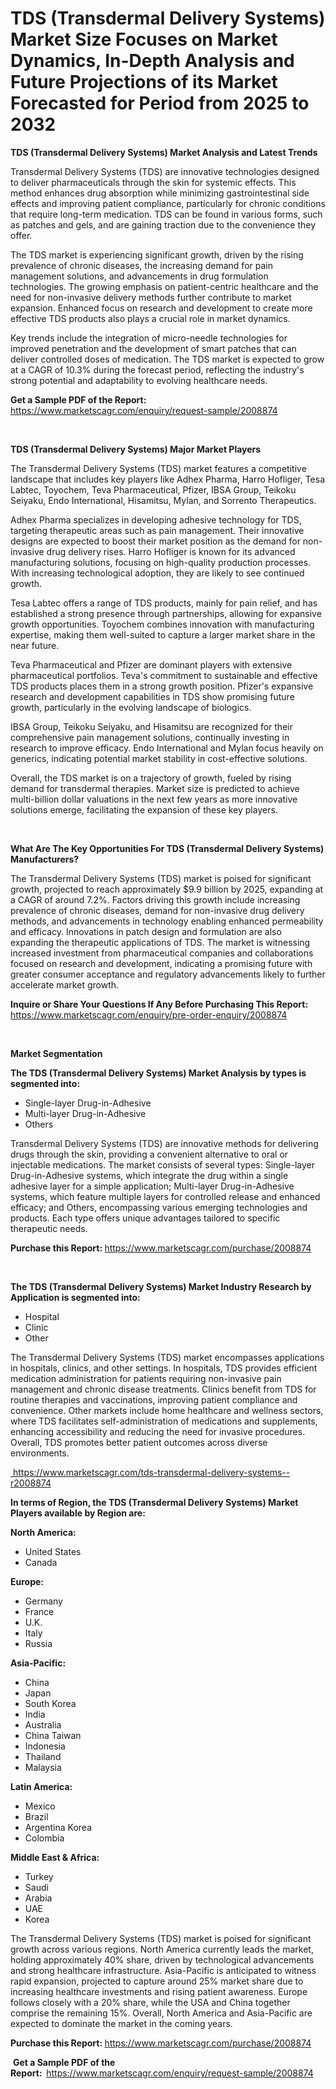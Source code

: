 <p><h1>TDS (Transdermal Delivery Systems) Market Size Focuses on Market Dynamics, In-Depth Analysis and Future Projections of its Market Forecasted for Period from 2025 to 2032</h1></p><p><strong>TDS (Transdermal Delivery Systems) Market Analysis and Latest Trends</strong></p>
<p><p>Transdermal Delivery Systems (TDS) are innovative technologies designed to deliver pharmaceuticals through the skin for systemic effects. This method enhances drug absorption while minimizing gastrointestinal side effects and improving patient compliance, particularly for chronic conditions that require long-term medication. TDS can be found in various forms, such as patches and gels, and are gaining traction due to the convenience they offer.</p><p>The TDS market is experiencing significant growth, driven by the rising prevalence of chronic diseases, the increasing demand for pain management solutions, and advancements in drug formulation technologies. The growing emphasis on patient-centric healthcare and the need for non-invasive delivery methods further contribute to market expansion. Enhanced focus on research and development to create more effective TDS products also plays a crucial role in market dynamics.</p><p>Key trends include the integration of micro-needle technologies for improved penetration and the development of smart patches that can deliver controlled doses of medication. The TDS market is expected to grow at a CAGR of 10.3% during the forecast period, reflecting the industry's strong potential and adaptability to evolving healthcare needs.</p></p>
<p><strong>Get a Sample PDF of the Report:&nbsp;</strong> <a href="https://www.marketscagr.com/enquiry/request-sample/2008874?utm_campaign=3320&utm_medium=2&utm_source=Github&utm_content=ia&utm_term=19042025&utm_id=tds-transdermal-delivery-systems">https://www.marketscagr.com/enquiry/request-sample/2008874</a></p>
<p>&nbsp;</p>
<p><strong>TDS (Transdermal Delivery Systems) Major Market Players</strong></p>
<p><p>The Transdermal Delivery Systems (TDS) market features a competitive landscape that includes key players like Adhex Pharma, Harro Hofliger, Tesa Labtec, Toyochem, Teva Pharmaceutical, Pfizer, IBSA Group, Teikoku Seiyaku, Endo International, Hisamitsu, Mylan, and Sorrento Therapeutics. </p><p>Adhex Pharma specializes in developing adhesive technology for TDS, targeting therapeutic areas such as pain management. Their innovative designs are expected to boost their market position as the demand for non-invasive drug delivery rises. Harro Hofliger is known for its advanced manufacturing solutions, focusing on high-quality production processes. With increasing technological adoption, they are likely to see continued growth.</p><p>Tesa Labtec offers a range of TDS products, mainly for pain relief, and has established a strong presence through partnerships, allowing for expansive growth opportunities. Toyochem combines innovation with manufacturing expertise, making them well-suited to capture a larger market share in the near future.</p><p>Teva Pharmaceutical and Pfizer are dominant players with extensive pharmaceutical portfolios. Teva's commitment to sustainable and effective TDS products places them in a strong growth position. Pfizer's expansive research and development capabilities in TDS show promising future growth, particularly in the evolving landscape of biologics.</p><p>IBSA Group, Teikoku Seiyaku, and Hisamitsu are recognized for their comprehensive pain management solutions, continually investing in research to improve efficacy. Endo International and Mylan focus heavily on generics, indicating potential market stability in cost-effective solutions.</p><p>Overall, the TDS market is on a trajectory of growth, fueled by rising demand for transdermal therapies. Market size is predicted to achieve multi-billion dollar valuations in the next few years as more innovative solutions emerge, facilitating the expansion of these key players.</p></p>
<p>&nbsp;</p>
<p><strong>What Are The Key Opportunities For TDS (Transdermal Delivery Systems) Manufacturers?</strong></p>
<p><p>The Transdermal Delivery Systems (TDS) market is poised for significant growth, projected to reach approximately $9.9 billion by 2025, expanding at a CAGR of around 7.2%. Factors driving this growth include increasing prevalence of chronic diseases, demand for non-invasive drug delivery methods, and advancements in technology enabling enhanced permeability and efficacy. Innovations in patch design and formulation are also expanding the therapeutic applications of TDS. The market is witnessing increased investment from pharmaceutical companies and collaborations focused on research and development, indicating a promising future with greater consumer acceptance and regulatory advancements likely to further accelerate market growth.</p></p>
<p><strong>Inquire or Share Your Questions If Any Before Purchasing This Report:</strong> <a href="https://www.marketscagr.com/enquiry/pre-order-enquiry/2008874?utm_campaign=3320&utm_medium=2&utm_source=Github&utm_content=ia&utm_term=19042025&utm_id=tds-transdermal-delivery-systems">https://www.marketscagr.com/enquiry/pre-order-enquiry/2008874</a></p>
<p>&nbsp;</p>
<p><strong>Market Segmentation</strong></p>
<p><strong>The TDS (Transdermal Delivery Systems) Market Analysis by types is segmented into:</strong></p>
<p><ul><li>Single-layer Drug-in-Adhesive</li><li>Multi-layer Drug-in-Adhesive</li><li>Others</li></ul></p>
<p><p>Transdermal Delivery Systems (TDS) are innovative methods for delivering drugs through the skin, providing a convenient alternative to oral or injectable medications. The market consists of several types: Single-layer Drug-in-Adhesive systems, which integrate the drug within a single adhesive layer for a simple application; Multi-layer Drug-in-Adhesive systems, which feature multiple layers for controlled release and enhanced efficacy; and Others, encompassing various emerging technologies and products. Each type offers unique advantages tailored to specific therapeutic needs.</p></p>
<p><strong>Purchase this Report:&nbsp;</strong><a href="https://www.marketscagr.com/purchase/2008874?utm_campaign=3320&utm_medium=2&utm_source=Github&utm_content=ia&utm_term=19042025&utm_id=tds-transdermal-delivery-systems">https://www.marketscagr.com/purchase/2008874</a></p>
<p>&nbsp;</p>
<p><strong>The TDS (Transdermal Delivery Systems) Market Industry Research by Application is segmented into:</strong></p>
<p><ul><li>Hospital</li><li>Clinic</li><li>Other</li></ul></p>
<p><p>The Transdermal Delivery Systems (TDS) market encompasses applications in hospitals, clinics, and other settings. In hospitals, TDS provides efficient medication administration for patients requiring non-invasive pain management and chronic disease treatments. Clinics benefit from TDS for routine therapies and vaccinations, improving patient compliance and convenience. Other markets include home healthcare and wellness sectors, where TDS facilitates self-administration of medications and supplements, enhancing accessibility and reducing the need for invasive procedures. Overall, TDS promotes better patient outcomes across diverse environments.</p></p>
<p><a href="https://www.marketscagr.com/tds-transdermal-delivery-systems--r2008874?utm_campaign=3320&utm_medium=2&utm_source=Github&utm_content=ia&utm_term=19042025&utm_id=tds-transdermal-delivery-systems">&nbsp;https://www.marketscagr.com/tds-transdermal-delivery-systems--r2008874</a></p>
<p><strong>In terms of Region, the TDS (Transdermal Delivery Systems) Market Players available by Region are:</strong></p>
<p>
    <p> <strong> North America: </strong>
        <ul>
            <li>United States</li>
            <li>Canada</li>
        </ul>
        </p> 
    <p> <strong> Europe: </strong>
        <ul>
            <li>Germany</li>
            <li>France</li>
            <li>U.K.</li>
            <li>Italy</li>
            <li>Russia</li>
        </ul>
        </p> 
    <p> <strong> Asia-Pacific: </strong>
        <ul>
            <li>China</li>
            <li>Japan</li>
            <li>South Korea</li>
            <li>India</li>
            <li>Australia</li>
            <li>China Taiwan</li>
            <li>Indonesia</li>
            <li>Thailand</li>
            <li>Malaysia</li>
        </ul>
        </p> 
    <p> <strong> Latin America: </strong>
        <ul>
            <li>Mexico</li>
            <li>Brazil</li>
            <li>Argentina Korea</li>
            <li>Colombia</li>
        </ul>
        </p> 
    <p> <strong> Middle East & Africa: </strong>
        <ul>
            <li>Turkey</li>
            <li>Saudi</li>
            <li>Arabia</li>
            <li>UAE</li>
            <li>Korea</li>
        </ul>
    </p>
    </p>
<p><p>The Transdermal Delivery Systems (TDS) market is poised for significant growth across various regions. North America currently leads the market, holding approximately 40% share, driven by technological advancements and strong healthcare infrastructure. Asia-Pacific is anticipated to witness rapid expansion, projected to capture around 25% market share due to increasing healthcare investments and rising patient awareness. Europe follows closely with a 20% share, while the USA and China together comprise the remaining 15%. Overall, North America and Asia-Pacific are expected to dominate the market in the coming years.</p></p>
<p><strong>Purchase this Report: </strong><a href="https://www.marketscagr.com/purchase/2008874?utm_campaign=3320&utm_medium=2&utm_source=Github&utm_content=ia&utm_term=19042025&utm_id=tds-transdermal-delivery-systems">https://www.marketscagr.com/purchase/2008874</a></p>
<p>&nbsp;<strong>Get a Sample PDF of the Report:&nbsp;&nbsp;</strong><a href="https://www.marketscagr.com/enquiry/request-sample/2008874?utm_campaign=3320&utm_medium=2&utm_source=Github&utm_content=ia&utm_term=19042025&utm_id=tds-transdermal-delivery-systems">https://www.marketscagr.com/enquiry/request-sample/2008874</a></p>
<p><strong></strong></p>
<p><p></p><p></p><p></p></p>